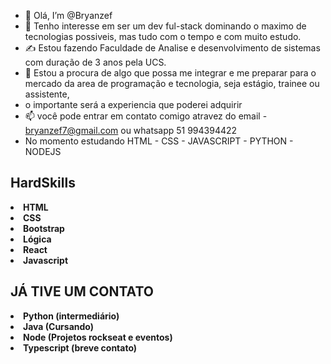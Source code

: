 - 👋 Olá, I’m @Bryanzef
- 🤖 Tenho interesse em ser um dev ful-stack dominando o maximo de tecnologias possiveis, mas tudo com o tempo e com muito estudo.
- ✍️ Estou fazendo Faculdade de Analise e desenvolvimento de sistemas com duração de 3 anos pela UCS.
-  👀 Estou a procura de algo que possa me integrar e me preparar para o mercado da area de programação e tecnologia, seja estágio, trainee ou assistente,
-  o importante será a experiencia que poderei adquirir
- 📫 você pode entrar em contato comigo atravez do email - bryanzef7@gmail.com ou whatsapp 51 994394422
- No momento estudando HTML - CSS - JAVASCRIPT - PYTHON - NODEJS
<h2> HardSkills </h2>
<li> <strong>HTML </strong>  </li>
<li> <strong>CSS </strong>  </li>
<li> <strong>Bootstrap </strong>  </li>
<li> <strong>  Lógica </strong>  </li>
<li> <strong>  React </strong>  </li>
<li> <strong>  Javascript </strong>  </li>
<h2> JÁ TIVE UM CONTATO</h2>
<li> <strong>  Python (intermediário) </strong>  </li>
<li> <strong> Java (Cursando) </strong>  </li>
<li> <strong>  Node (Projetos rockseat e eventos) </strong>  </li>
<li> <strong> Typescript (breve contato) </strong>  </li>
<!---
Bryanzef/Bryanzef is a ✨ special ✨ repository because its `README.md` (this file) appears on your GitHub profile.
You can click the Preview link to take a look at your changes.
--->
